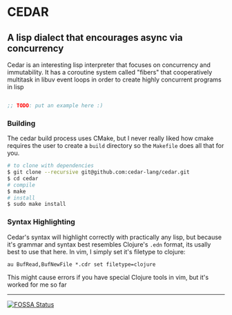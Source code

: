# CEDAR
## A lisp dialect that encourages async via concurrency

Cedar is an interesting lisp interpreter that focuses on concurrency and
immutability. It has a coroutine system called "fibers" that cooperatively
multitask in libuv event loops in order to create highly
concurrent programs in lisp

```clojure

;; TODO: put an example here :)

```



### Building

The cedar build process uses CMake, but I never really liked how cmake requires
the user to create a `build` directory so the `Makefile` does all that for you.
```sh
# to clone with dependencies
$ git clone --recursive git@github.com:cedar-lang/cedar.git
$ cd cedar
# compile
$ make
# install
$ sudo make install
```



### Syntax Highlighting
Cedar's syntax will highlight correctly with practically any lisp, but because
it's grammar and syntax best resembles Clojure's `.edn` format, its usally best
to use that here. In vim, I simply set it's filetype to clojure:

```vim
au BufRead,BufNewFile *.cdr set filetype=clojure
```

This might cause errors if you have special Clojure tools in vim, but it's
worked for me so far


---
[![FOSSA Status](https://app.fossa.io/api/projects/git%2Bgithub.com%2Fnickwanninger%2Fcedar.svg?type=large)](https://app.fossa.io/projects/git%2Bgithub.com%2Fnickwanninger%2Fcedar?ref=badge_large)
